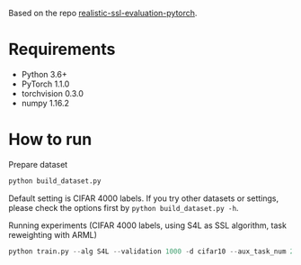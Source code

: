 Based on the repo [realistic-ssl-evaluation-pytorch](https://github.com/perrying/realistic-ssl-evaluation-pytorch).

# Requirements
- Python 3.6+
- PyTorch 1.1.0
- torchvision 0.3.0
- numpy 1.16.2

# How to run
Prepare dataset

```python
python build_dataset.py
```

Default setting is CIFAR 4000 labels. If you try other datasets or settings, please check the options first by ```python build_dataset.py -h```.

Running experiments (CIFAR 4000 labels, using S4L as SSL algorithm, task reweighting with ARML)

```python
python train.py --alg S4L --validation 1000 -d cifar10 --aux_task_num 2 --datanum 4000 --reweight_alg arml
```

